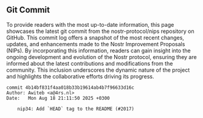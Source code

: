 ## Git Commit
To provide readers with the most up-to-date information, this page showcases the latest git commit from the nostr-protocol/nips repository on GitHub. This commit log offers a snapshot of the most recent changes, updates, and enhancements made to the Nostr Improvement Proposals (NIPs). By incorporating this information, readers can gain insight into the ongoing development and evolution of the Nostr protocol, ensuring they are informed about the latest contributions and modifications from the community. This inclusion underscores the dynamic nature of the project and highlights the collaborative efforts driving its progress.

```shell
commit 4b14bf831f4aa018b33b19614ab4b7f96633d16c
Author: Awiteb <a@4rs.nl>
Date:   Mon Aug 18 21:11:50 2025 +0300

    nip34: Add `HEAD` tag to the README (#2017)
```
